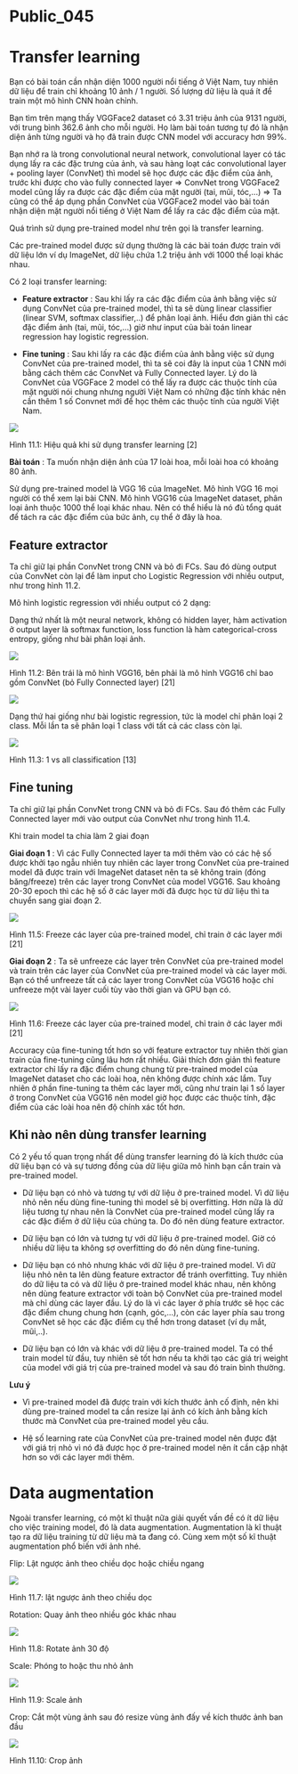 # Public_045

# Transfer learning

Bạn có bài toán cần nhận diện 1000 người nổi tiếng ở Việt Nam, tuy nhiên dữ liệu để train chỉ khoảng 10 ảnh / 1 người. Số lượng dữ liệu là quá ít để train một mô hình CNN hoàn chỉnh.

Bạn tìm trên mạng thấy VGGFace2 dataset có 3.31 triệu ảnh của 9131 người, với trung bình 362.6 ảnh cho mỗi người. Họ làm bài toán tương tự đó là nhận diện ảnh từng người và họ đã train được CNN model với accuracy hơn 99%.

Bạn nhớ ra là trong convolutional neural network, convolutional layer có tác dụng lấy ra các đặc trưng của ảnh, và sau hàng loạt các convolutional layer + pooling layer (ConvNet) thì model sẽ học được các đặc điểm của ảnh, trước khi được cho vào fully connected layer => ConvNet trong VGGFace2 model cũng lấy ra được các đặc điểm của mặt người (tai, mũi, tóc,...) => Ta cũng có thể áp dụng phần ConvNet của VGGFace2 model vào bài toán nhận diện mặt người nổi tiếng ở Việt Nam để lấy ra các đặc điểm của mặt.

Quá trình sử dụng pre-trained model như trên gọi là transfer learning.

Các pre-trained model được sử dụng thường là các bài toán được train với dữ liệu lớn ví dụ ImageNet, dữ liệu chứa 1.2 triệu ảnh với 1000 thể loại khác nhau.

Có 2 loại transfer learning:

  * **Feature extractor** : Sau khi lấy ra các đặc điểm của ảnh bằng việc sử dụng ConvNet của pre-trained model, thì ta sẽ dùng linear classifier (linear SVM, softmax classifier,..) để phân loại ảnh. Hiểu đơn giản thì các đặc điểm ảnh (tai, mũi, tóc,...) giờ như input của bài toán linear regression hay logistic regression.

  * **Fine tuning** : Sau khi lấy ra các đặc điểm của ảnh bằng việc sử dụng ConvNet của pre-trained model, thì ta sẽ coi đây là input của 1 CNN mới bằng cách thêm các ConvNet và Fully Connected layer. Lý do là ConvNet của VGGFace 2 model có thể lấy ra được các thuộc tính của mặt người nói chung nhưng người Việt Nam có những đặc tính khác nên cần thêm 1 số Convnet mới để học thêm các thuộc tính của người Việt Nam.


![](images/image4.png)

Hình 11.1: Hiệu quả khi sử dụng transfer learning [2]

**Bài toán** : Ta muốn nhận diện ảnh của 17 loài hoa, mỗi loài hoa có khoảng 80 ảnh.

Sử dụng pre-trained model là VGG 16 của ImageNet. Mô hình VGG 16 mọi người có thể xem lại bài CNN. Mô hình VGG16 của ImageNet dataset, phân loại ảnh thuộc 1000 thể loại khác nhau. Nên có thể hiểu là nó đủ tổng quát để tách ra các đặc điểm của bức ảnh, cụ thể ở đây là hoa.

## Feature extractor

Ta chỉ giữ lại phần ConvNet trong CNN và bỏ đi FCs. Sau đó dùng output của ConvNet còn lại để làm input cho Logistic Regression với nhiều output, như trong hình 11.2.

Mô hình logistic regression với nhiều output có 2 dạng:

Dạng thứ nhất là một neural network, không có hidden layer, hàm activation ở output layer là softmax function, loss function là hàm categorical-cross entropy, giống như bài phân loại ảnh.

![](images/image2.png)

Hình 11.2: Bên trái là mô hình VGG16, bên phải là mô hình VGG16 chỉ bao gồm ConvNet (bỏ Fully Connected layer) [21]

![](images/image3.png)

Dạng thứ hai giống như bài logistic regression, tức là model chỉ phân loại 2 class. Mỗi lần ta sẽ phân loại 1 class với tất cả các class còn lại.

![](images/image10.png)

Hình 11.3: 1 vs all classification [13]

## Fine tuning

Ta chỉ giữ lại phần ConvNet trong CNN và bỏ đi FCs. Sau đó thêm các Fully Connected layer mới vào output của ConvNet như trong hình 11.4.

Khi train model ta chia làm 2 giai đoạn

**Giai đoạn 1** : Vì các Fully Connected layer ta mới thêm vào có các hệ số được khởi tạo ngẫu nhiên tuy nhiên các layer trong ConvNet của pre-trained model đã được train với ImageNet dataset nên ta sẽ không train (đóng băng/freeze) trên các layer trong ConvNet của model VGG16. Sau khoảng 20-30 epoch thì các hệ số ở các layer mới đã được học từ dữ liệu thì ta chuyển sang giai đoạn 2.

![](images/image9.png)

Hình 11.5: Freeze các layer của pre-trained model, chỉ train ở các layer mới [21]

**Giai đoạn 2** : Ta sẽ unfreeze các layer trên ConvNet của pre-trained model và train trên các layer của ConvNet của pre-trained model và các layer mới. Bạn có thể unfreeze tất cả các layer trong ConvNet của VGG16 hoặc chỉ unfreeze một vài layer cuối tùy vào thời gian và GPU bạn có.

![](images/image5.png)

Hình 11.6: Freeze các layer của pre-trained model, chỉ train ở các layer mới [21]

Accuracy của fine-tuning tốt hơn so với feature extractor tuy nhiên thời gian train của fine-tuning cũng lâu hơn rất nhiều. Giải thích đơn giản thì feature extractor chỉ lấy ra đặc điểm chung chung từ pre-trained model của ImageNet dataset cho các loài hoa, nên không được chính xác lắm. Tuy nhiên ở phần fine-tuning ta thêm các layer mới, cũng như train lại 1 số layer ở trong ConvNet của VGG16 nên model giờ học được các thuộc tính, đặc điểm của các loài hoa nên độ chính xác tốt hơn.

## Khi nào nên dùng transfer learning

Có 2 yếu tố quan trọng nhất để dùng transfer learning đó là kích thước của dữ liệu bạn có và sự tương đồng của dữ liệu giữa mô hình bạn cần train và pre-trained model.

  * Dữ liệu bạn có nhỏ và tương tự với dữ liệu ở pre-trained model. Vì dữ liệu nhỏ nên nếu dùng fine-tuning thì model sẽ bị overfitting. Hơn nữa là dữ liệu tương tự nhau nên là ConvNet của pre-trained model cũng lấy ra các đặc điểm ở dữ liệu của chúng ta. Do đó nên dùng feature extractor.

  * Dữ liệu bạn có lớn và tương tự với dữ liệu ở pre-trained model. Giờ có nhiều dữ liệu ta không sợ overfitting do đó nên dùng fine-tuning.

  * Dữ liệu bạn có nhỏ nhưng khác với dữ liệu ở pre-trained model. Vì dữ liệu nhỏ nên ta lên dùng feature extractor để tránh overfitting. Tuy nhiên do dữ liệu ta có và dữ liệu ở pre-trained model khác nhau, nên không nên dùng feature extractor với toàn bộ ConvNet của pre-trained model mà chỉ dùng các layer đầu. Lý do là vì các layer ở phía trước sẽ học các đặc điểm chung chung hơn (cạnh, góc,...), còn các layer phía sau trong ConvNet sẽ học các đặc điểm cụ thể hơn trong dataset (ví dụ mắt, mũi,..).

  * Dữ liệu bạn có lớn và khác với dữ liệu ở pre-trained model. Ta có thể train model từ đầu, tuy nhiên sẽ tốt hơn nếu ta khởi tạo các giá trị weight của model với giá trị của pre-trained model và sau đó train bình thường.


**Lưu ý**

  * Vì pre-trained model đã được train với kích thước ảnh cố định, nên khi dùng pre-trained model ta cần resize lại ảnh có kích ảnh bằng kích thước mà ConvNet của pre-trained model yêu cầu.

  * Hệ số learning rate của ConvNet của pre-trained model nên được đặt với giá trị nhỏ vì nó đã được học ở pre-trained model nên ít cần cập nhật hơn so với các layer mới thêm.


# Data augmentation

Ngoài transfer learning, có một kĩ thuật nữa giải quyết vấn đề có ít dữ liệu cho việc training model, đó là data augmentation. Augmentation là kĩ thuật tạo ra dữ liệu training từ dữ liệu mà ta đang có. Cùng xem một số kĩ thuật augmentation phổ biến với ảnh nhé.

Flip: Lật ngược ảnh theo chiều dọc hoặc chiều ngang

![](images/image7.png)

Hình 11.7: lật ngược ảnh theo chiều dọc

Rotation: Quay ảnh theo nhiều góc khác nhau

![](images/image6.png)

Hình 11.8: Rotate ảnh 30 độ

Scale: Phóng to hoặc thu nhỏ ảnh

![](images/image8.png)

Hình 11.9: Scale ảnh

Crop: Cắt một vùng ảnh sau đó resize vùng ảnh đấy về kích thước ảnh ban đầu

![](images/image8.png)

Hình 11.10: Crop ảnh